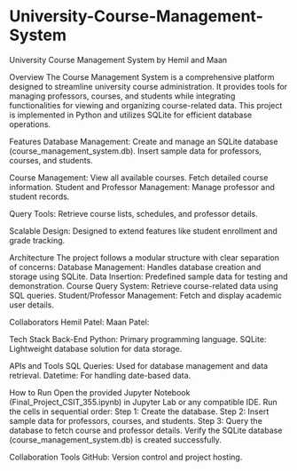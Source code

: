 # University-Course-Management-System
University Course Management System by Hemil and Maan

Overview
The Course Management System is a comprehensive platform designed to streamline university course administration. It provides tools for managing professors, courses, and students while integrating functionalities for viewing and organizing course-related data. This project is implemented in Python and utilizes SQLite for efficient database operations.

Features
Database Management:
Create and manage an SQLite database (course_management_system.db).
Insert sample data for professors, courses, and students.

Course Management:
View all available courses.
Fetch detailed course information.
Student and Professor Management:
Manage professor and student records.

Query Tools:
Retrieve course lists, schedules, and professor details.

Scalable Design:
Designed to extend features like student enrollment and grade tracking.

Architecture
The project follows a modular structure with clear separation of concerns:
Database Management: Handles database creation and storage using SQLite.
Data Insertion: Predefined sample data for testing and demonstration.
Course Query System: Retrieve course-related data using SQL queries.
Student/Professor Management: Fetch and display academic user details.

Collaborators
Hemil Patel:
Maan Patel: 

Tech Stack
Back-End
Python: Primary programming language.
SQLite: Lightweight database solution for data storage.

APIs and Tools
SQL Queries: Used for database management and data retrieval.
Datetime: For handling date-based data.

How to Run
Open the provided Jupyter Notebook (Final_Project_CSIT_355.ipynb) in Jupyter Lab or any compatible IDE.
Run the cells in sequential order:
Step 1: Create the database.
Step 2: Insert sample data for professors, courses, and students.
Step 3: Query the database to fetch course and professor details.
Verify the SQLite database (course_management_system.db) is created successfully.

Collaboration Tools
GitHub: Version control and project hosting.
